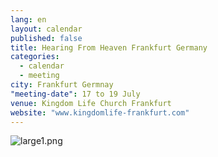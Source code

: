```yaml
---
lang: en
layout: calendar
published: false
title: Hearing From Heaven Frankfurt Germany
categories: 
  - calendar
  - meeting
city: Frankfurt Germnay
"meeting-date": 17 to 19 July
venue: Kingdom Life Church Frankfurt
website: "www.kingdomlife-frankfurt.com"
---
```


![large1.png]({{site.baseurl}}/assets/images/large1.png)

